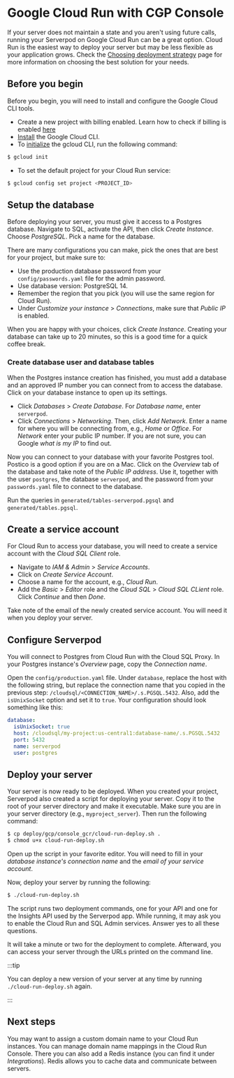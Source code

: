 # Google Cloud Run with CGP Console
If your server does not maintain a state and you aren't using future calls, running your Serverpod on Google Cloud Run can be a great option. Cloud Run is the easiest way to deploy your server but may be less flexible as your application grows. Check the [Choosing deployment strategy](deployment-strategy) page for more information on choosing the best solution for your needs.

## Before you begin
Before you begin, you will need to install and configure the Google Cloud CLI tools.

- Create a new project with billing enabled. Learn how to check if billing is enabled [here](https://cloud.google.com/billing/docs/how-to/verify-billing-enabled)
- [Install](https://cloud.google.com/sdk/docs/install) the Google Cloud CLI.
- To [initialize](https://cloud.google.com/sdk/docs/initializing) the gcloud CLI, run the following command:
```bash
$ gcloud init
```
- To set the default project for your Cloud Run service:
```bash
$ gcloud config set project <PROJECT_ID>
```

## Setup the database
Before deploying your server, you must give it access to a Postgres database. Navigate to SQL, activate the API, then click _Create Instance_. Choose _PostgreSQL_. Pick a name for the database.

There are many configurations you can make, pick the ones that are best for your project, but make sure to:
- Use the production database password from your `config/passwords.yaml` file for the admin password.
- Use database version: PostgreSQL 14.
- Remember the region that you pick (you will use the same region for Cloud Run).
- Under _Customize your instance_ > _Connections_, make sure that _Public IP_ is enabled.

When you are happy with your choices, click _Create Instance_. Creating your database can take up to 20 minutes, so this is a good time for a quick coffee break.

### Create database user and database tables
When the Postgres instance creation has finished, you must add a database and an approved IP number you can connect from to access the database. Click on your database instance to open up its settings.

- Click _Databases_ > _Create Database_. For _Database name_, enter `serverpod`.
- Click _Connections_ > _Networking_. Then, click _Add Network_. Enter a name for where you will be connecting from, e.g., _Home_ or _Office_. For _Network_ enter your public IP number. If you are not sure, you can Google _what is my IP_ to find out.

Now you can connect to your database with your favorite Postgres tool. Postico is a good option if you are on a Mac. Click on the _Overview_ tab of the database and take note of the _Public IP address_. Use it, together with the user `postgres`, the database `serverpod`, and the password from your `passwords.yaml` file to connect to the database.

Run the queries in `generated/tables-serverpod.pgsql` and `generated/tables.pgsql`.

## Create a service account
For Cloud Run to access your database, you will need to create a service account with the _Cloud SQL Client_ role.

- Navigate to _IAM & Admin_ > _Service Accounts_.
- Click on _Create Service Account_.
- Choose a name for the account, e.g., _Cloud Run_.
- Add the _Basic_ > _Editor_ role and the _Cloud SQL_ > _Cloud SQL CLient_ role. Click _Continue_ and then _Done_.

Take note of the email of the newly created service account. You will need it when you deploy your server.

## Configure Serverpod
You will connect to Postgres from Cloud Run with the Cloud SQL Proxy. In your Postgres instance's _Overview_ page, copy the _Connection name_.

Open the `config/production.yaml` file. Under `database`, replace the host with the following string, but replace the connection name that you copied in the previous step: `/cloudsql/<CONNECTION_NAME>/.s.PGSQL.5432`. Also, add the `isUnixSocket` option and set it to `true`. Your configuration should look something like this:

```yaml
database:
  isUnixSocket: true
  host: /cloudsql/my-project:us-central1:database-name/.s.PGSQL.5432
  port: 5432
  name: serverpod
  user: postgres
```

## Deploy your server
Your server is now ready to be deployed. When you created your project, Serverpod also created a script for deploying your server. Copy it to the root of your server directory and make it executable. Make sure you are in your server directory (e.g., `myproject_server`). Then run the following command:

```bash
$ cp deploy/gcp/console_gcr/cloud-run-deploy.sh .
$ chmod u+x cloud-run-deploy.sh
```

Open up the script in your favorite editor. You will need to fill in your _database instance's connection name_ and the _email of your service account_.

Now, deploy your server by running the following:

```bash
$ ./cloud-run-deploy.sh
```

The script runs two deployment commands, one for your API and one for the Insights API used by the Serverpod app. While running, it may ask you to enable the Cloud Run and SQL Admin services. Answer yes to all these questions.

It will take a minute or two for the deployment to complete. Afterward, you can access your server through the URLs printed on the command line.

:::tip

You can deploy a new version of your server at any time by running `./cloud-run-deploy.sh` again.

:::

## Next steps
You may want to assign a custom domain name to your Cloud Run instances. You can manage domain name mappings in the Cloud Run Console. There you can also add a Redis instance (you can find it under _Integrations_). Redis allows you to cache data and communicate between servers.